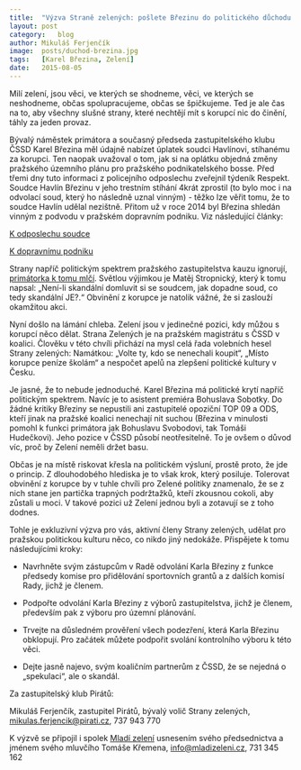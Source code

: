 ```yaml
---
title:	"Výzva Straně zelených: pošlete Březinu do politického důchodu!"
layout:	post
category:	blog
author:	Mikuláš Ferjenčík
image:	posts/duchod-brezina.jpg
tags:	[Karel Březina, Zelení]
date:	2015-08-05
---
```


Milí zelení, jsou věci, ve kterých se shodneme, věci, ve kterých se neshodneme, občas spolupracujeme, občas se špičkujeme. Ted je ale čas na to, aby všechny slušné strany, které nechtějí mít s korupcí nic do činění, táhly za jeden provaz. 

Bývalý náměstek primátora a současný předseda zastupitelského klubu ČSSD Karel Březina měl údajně nabízet úplatek soudci Havlínovi, stíhanému za korupci. Ten naopak uvažoval o tom, jak si na oplátku objedná změny pražského územního plánu pro pražského podnikatelského bosse. Před třemi dny tuto informaci z policejního odposlechu zveřejnil týdeník Respekt. Soudce Havlín Březinu v jeho trestním stíhání 4krát zprostil (to bylo moc i na odvolací soud, který ho následně uznal vinným) - těžko lze věřit tomu, že to soudce Havlín udělal nezištně. Přitom už v roce 2014 byl Březina shledán vinným z podvodu v pražském dopravním podniku. Viz následující články: 

[K odposlechu soudce](http://domaci.ihned.cz/c1-64409760-respekt-uplatny-soudce-havlin-vypravel-jak-zprostil-obzaloby-politika-karla-brezinu)

[K dopravnímu podniku](http://www.metro.cz/brezinu-odsoudili-za-podvod-v-dpp-ohrozi-to-vznik-nove-koalice-p7n-/co-se-deje.aspx?c=A141029_152409_co-se-deje_rab)


Strany napříč politickým spektrem pražského zastupitelstva kauzu ignorují, [primátorka k tomu mlčí](http://archiv.ihned.cz/c1-64414440-brezina-si-mel-zaridit-soud-tlak-na-jeho-konec-v-politice-se-nekona). Světlou výjimkou je Matěj Stropnický, který k tomu napsal: „Není-li skandální domluvit si se soudcem, jak dopadne soud, co tedy skandální JE?.“  Obvinění z korupce je natolik vážné, že si zaslouží okamžitou akci. 

Nyní došlo na lámání chleba. Zelení jsou v jedinečné pozici, kdy můžou s korupcí něco dělat. Strana Zelených je na pražském magistrátu s ČSSD v koalici. Člověku v této chvíli přichází na mysl celá řada volebních hesel Strany zelených: Namátkou: „Volte ty, kdo se nenechali koupit“, „Místo korupce peníze školám“ a nespočet apelů na zlepšení politické kultury v Česku.

Je jasné, že to nebude jednoduché. Karel Březina má politické krytí napříč politickým spektrem. Navíc je to asistent premiéra Bohuslava Sobotky. Do žádné kritiky Březiny se nepustili ani zastupitelé opoziční TOP 09 a ODS, kteří jinak na pražské koalici nenechají nit suchou (Březina v minulosti pomohl k funkci primátora jak Bohuslavu Svobodovi, tak Tomáši Hudečkovi). Jeho pozice v ČSSD působí neotřesitelně. To je ovšem o důvod víc, proč by Zelení neměli držet basu. 

Občas je na místě riskovat křesla na politickém výsluní, prostě proto, že jde o princip. Z dlouhodobého hlediska je to však krok, který posiluje. Tolerovat obvinění z korupce by v tuhle chvíli pro Zelené politiky znamenalo, že se z nich stane jen partička trapných podržtažků, kteří zkousnou cokoli, aby zůstali u moci. V takové pozici už Zelení jednou byli a zotavují se z toho dodnes. 

Tohle je exkluzivní výzva pro vás, aktivní členy Strany zelených, udělat pro pražskou politickou kulturu něco, co nikdo jiný nedokáže. Přispějete k tomu následujícími kroky:

  * Navrhněte svým zástupcům v Radě odvolání Karla Březiny z funkce předsedy komise pro přidělování sportovních grantů a z dalších komisí Rady, jichž je členem. 

  * Podpořte odvolání Karla Březiny z výborů zastupitelstva, jichž je členem, především pak z výboru pro územní plánování. 

  * Trvejte na důsledném prověření všech podezření, která Karla Březinu obklopují. Pro začátek můžete podpořit svolání kontrolního výboru k této věci. 

  * Dejte jasně najevo, svým koaličním partnerům z ČSSD, že se nejedná o „spekulaci“, ale o skandál. 

Za zastupitelský klub Pirátů:

Mikuláš Ferjenčík, zastupitel Pirátů, bývalý volič Strany zelených, mikulas.ferjencik@pirati.cz, 737 943 770

K výzvě se připojil i spolek [Mladí zelení](http://www.mladizeleni.cz) usnesením svého předsednictva a jménem svého mluvčího Tomáše Křemena, info@mladizeleni.cz, 731 345 162



